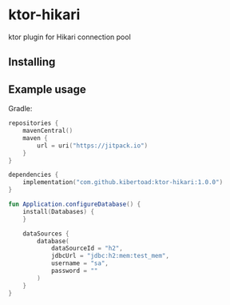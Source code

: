# ktor-hikari
ktor plugin for Hikari connection pool

## Installing


## Example usage

Gradle:

```kotlin
repositories {
    mavenCentral()
    maven {
        url = uri("https://jitpack.io")
    }
}

dependencies {
    implementation("com.github.kibertoad:ktor-hikari:1.0.0")
}
```

```kotlin
fun Application.configureDatabase() {
    install(Databases) {
    }

    dataSources {
        database(
            dataSourceId = "h2",
            jdbcUrl = "jdbc:h2:mem:test_mem",
            username = "sa",
            password = ""
        )
    }
}
```
